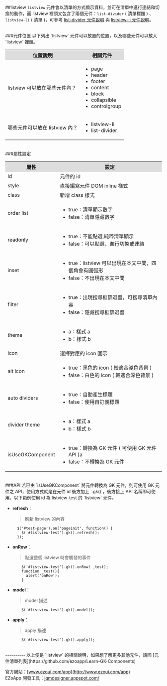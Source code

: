 ##listview
`listview` 元件會以清單的方式顯示資料，並可在清單中進行連結和切換的動作，而 listview 裡頭又包含了兩個元件：`list-divider` ( 清單標題 ) 、`listview-li` ( 清單 )，可參考 [list-divider 元件說明](https://github.com/ezoapp/Learn-GK-Components/blob/master/docs/GKComponent-divider.md) 與 [listview-li 元件說明](https://github.com/ezoapp/Learn-GK-Components/blob/master/docs/GKComponent-listview-li.md)。

<br/>
###元件位置
以下列出 `listview` 元件可以放置的位置，以及哪些元件可以放入 `listview` 裡頭。
<table>

<tr>
<th style="background:#ddd;">位置說明</th>
<th style="background:#ddd;">相關元件</th>
</tr>

<tr>
<td>listview 可以放在哪些元件內？
</td>
<td>
<ul>
<li>page</li>
<li>header</li>
<li>footer</li>
<li>content</li>
<li>block</li>
<li>collapsible</li>
<li>controlgroup</li>
</ul>
</td>
</tr>

<tr>
<td>哪些元件可以放在 listview 內？</td>
<td>
<ul>
<li>listview-li</li>
<li>list-divider</li>
</ul>
</td>
</tr>

</table>

<br/>
###屬性設定
<table>

<tr>
<th style="background:#ddd;">屬性</th>
<th style="background:#ddd;">設定</th>
</tr>

<tr>
<td>id</td>
<td>元件的 id</td>
</tr>

<tr>
<td>style</td>
<td>直接編寫元件 DOM inline 樣式</td>
</tr>

<tr>
<td>class</td>
<td>新增 class 樣式</td>
</tr>

<tr>
<td>order list</td>
<td><ul>
<li>true：清單顯示數字</li>
<li>false：清單隱藏數字</li>
</ul></td>
</tr>

<tr>
<td>readonly</td>
<td><ul>
<li>true：不能點選,純粹清單顯示</li>
<li>false：可以點選，進行切換或連結</li>
</ul></td>
</tr>

<tr>
<td>inset</td>
<td><ul>
<li>true：listview 可以出現在本文中間，四個角會有圓弧形</li>
<li>false：不出現在本文中間</li>
</ul></td>
</tr>

<tr>
<td>filter</td>
<td><ul>
<li>true：出現搜尋框篩選器，可搜尋清單內容</li>
<li>false：隱藏搜尋框篩選器</li>
</ul></td>
</tr>

<tr>
<td>theme</td>
<td><ul>
<li>a：樣式 a</li>
<li>b：樣式 b</li>
</ul></td>
</tr>

<tr>
<td>icon</td>
<td>選擇對應的 icon 圖示</td>
</tr>

<tr>
<td>alt icon</td>
<td><ul>
<li>true：黑色的 icon ( 較適合淺色背景 )</li>
<li>false：白色的 icon ( 較適合深色背景 )</li>
</ul></td>
</tr>

<tr>
<td>auto dividers</td>
<td><ul>
<li>true：自動產生標題</li>
<li>false：使用自訂義標題</li>
</ul></td>
</tr>

<tr>
<td>divider theme</td>
<td><ul>
<li>a：樣式 a</li>
<li>b：樣式 b</li>
</ul></td>
</tr>

<tr>
<td>isUseGKComponent</td>
<td><ul>
<li>true：轉換為 GK 元件 ( 可使用 GK 元件 API )a</li>
<li>false：不轉換為 GK 元件</li>
</ul></td>
</tr>

</table>

<br/>
###API
若已由 `isUseGKComponent` 將元件轉換為 GK 元件，則可使用 GK 元件之 API，使用方式就是在元件 id 後方加上 `.gk()`，後方接上 API 名稱即可使用，以下範例使用 id 為 listview-test 的 `listview` 元件。

- **refresh**：  
 	> 刷新 listview 的內容

		$('#test-page').on('pageinit', function() {
		  $('#listview-test').gk().refresh();
		});

- **onRow**：  
  	> 點選整個 listview 時會觸發的事件

		  $('#listview-test').gk().onRow( _test);
		  function _test(){
		    alert('onRow');
		  }

- **model**：  
  	> model 描述

		  $('#listview-test').gk().model();

- **apply**：  
  	> apply 描述

		  $('#listview-test').gk().apply();


<br/>
----------
以上便是 `listview` 的相關說明，如果想了解更多其他元件，請回 [元件清單列表](https://github.com/ezoapp/Learn-GK-Components)  

官方網站：[www.ezoui.com/app](http://www.ezoui.com/app)  
EZoApp 開發工具：[jqmdesigner.appspot.com/](http://jqmdesigner.appspot.com/)






